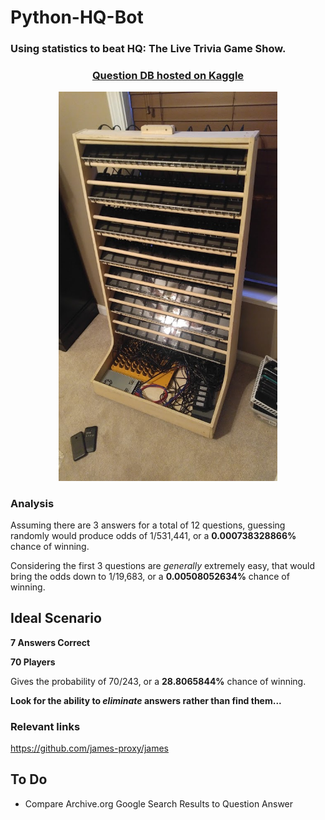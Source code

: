 # Python-HQ-Bot
### Using statistics to beat HQ: The Live Trivia Game Show.

<center><h3><a href='https://www.kaggle.com/theriley106/hq-trivia-question-database'>Question DB hosted on Kaggle</a></h3></center>

<p align="center">
  <img src="src/setup.jpg" width="350"/>
</p>

### Analysis

Assuming there are 3 answers for a total of 12 questions, guessing randomly would produce odds of 1/531,441, or a **0.000738328866%** chance of winning.

Considering the first 3 questions are *generally* extremely easy, that would bring the odds down to 1/19,683, or a **0.00508052634%** chance of winning.

## Ideal Scenario

**7 Answers Correct**

**70 Players**

Gives the probability of 70/243, or a **28.8065844%** chance of winning.

**Look for the ability to *eliminate* answers rather than find them...**


### Relevant links

https://github.com/james-proxy/james

## To Do

- Compare Archive.org Google Search Results to Question Answer
